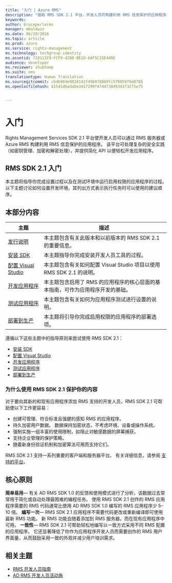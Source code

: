 ```yaml
---
title: "入门 | Azure RMS"
description: "借助 RMS SDK 2.1 平台，开发人员可构建利用 RMS 信息保护的应用程序。"
keywords: 
author: bruceperlerms
manager: mbaldwin
ms.date: 06/28/2016
ms.topic: article
ms.prod: azure
ms.service: rights-management
ms.technology: techgroup-identity
ms.assetid: 728113C9-FCF9-4280-BE1D-6AF5C15E449E
audience: developer
ms.reviewer: shubhamp
ms.suite: ems
translationtype: Human Translation
ms.sourcegitcommit: cbdb969e9910142f49b078069fc578059f9d8785
ms.openlocfilehash: 81541dbadabe3417299f47447384934373275e75


---
```

# 入门

Rights Management Services SDK 2.1 平台使开发人员可以通过 RMS 服务器或 Azure RMS 构建利用 RMS 信息保护的应用程序。 该平台可处理复杂的安全实践（如密钥管理、加密和解密处理），并提供简化 API 以便轻松开发应用程序。

## RMS SDK 2.1 入门

本主题将指导你完成设置过程以及在测试环境中运行启用权限的应用程序的过程。 以下主题讨论如何设置开发环境，其列出方式表示执行任务时可以使用的建议顺序。

## 本部分内容

| 主题 | 描述 |
|-------|-------------|
| [发行说明](release-notes-rtm.md) | 本主题包含有关此版本和以前版本的 RMS SDK 2.1 的重要信息。|
| [安装 SDK](install-the-rms-sdk.md) | 本主题指导你完成安装开发人员工具的过程。|
| [配置 Visual Studio](how-to-configure-a-visual-studio-project-to-use-the-ad-rms-sdk-2-0.md) | 本主题包含有关如何配置 Visual Studio 项目以使用 RMS SDK 2.1 的说明。|
| [开发应用程序](developing-your-application.md) | 本主题包含启用了 RMS 的应用程序的核心层面的基本指南，可作为应用程序开发的基础。|
| [测试应用程序](how-to-set-up-your-test-environment.md) |本主题包含有关如何为应用程序测试进行设置的说明。|
| [部署到生产](deploying-your-application.md) |本主题将引导你完成启用权限的应用程序的部署选项。|


遵循以下这些主题中的指导原则来尝试使用 RMS SDK 2.1：

- [安装 SDK](install-the-rms-sdk.md)
- [配置 Visual Studio](how-to-configure-a-visual-studio-project-to-use-the-ad-rms-sdk-2-0.md)
- [开发应用程序](developing-your-application.md)
- [测试应用程序](how-to-set-up-your-test-environment.md)
- [部署到生产](deploying-your-application.md)

### 为什么使用 RMS SDK 2.1 保护你的内容

对于要向其新的和现有应用程序添加 RMS 支持的开发人员，RMS SDK 2.1 可帮助使以下工作更容易：

-   创建可管理、符合标准且强健的感知 RMS 的应用程序。
-   持久加密用户数据。 数据保持加密状态，不考虑环境、设备或操作系统。
-   强制实施一组丰富的使用限制，如阻止对敏感数据的屏幕捕获。
-   支持企业管理的保护策略。
-   随着新身份验证机制和加密算法可用而支持它们。

RMS SDK 2.1 支持一系列重要的客户端和服务器平台。 有关详细信息，请参阅 [支持的平台](supported-platforms.md)。

## 核心原则

**简单易用**— 有关 AD RMS SDK 1.0 的反馈和使用模式进行了分析，该数据过去常常用于简化或自动处理最困难的编程任务。 使用 RMS SDK 2.1 创作的 RMS 应用程序需要的 RMS 代码通常比使用 AD RMS SDK 1.0 编写的 RMS 应用程序少 5–10 倍。
**编写一次**— RMS SDK 2.1 应用程序不需要代码更改或重新编译即可使用最新 RMS 功能。 新 RMS 功能会随着添加到 RMS 服务器，而在现有应用程序中可用。
**一致性**— RMS SDK 2.1 可帮助轻松地编写以一致方式采用不同 RMS 配置的应用程序。 它还显著降低了你作为应用程序开发人员而需要创作的 RMS 用户界面量，从而鼓励采用一致的外观并减少用户培训需求。

## 相关主题

* [RMS 开发人员指南](developers-guide.md)
* [AD RMS 开发人员活动角](http://blogs.msdn.com/b/rms/)

 

 



<!--HONumber=Jun16_HO5-->


